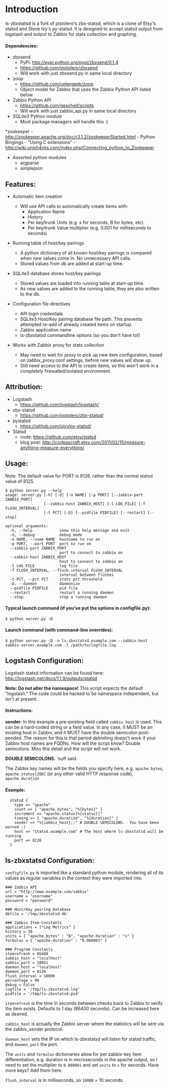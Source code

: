 Introduction
============

ls-zbxstatsd is a fork of pistolero's zbx-statsd, which is a clone of Etsy's statsd and Steve Ivy's py-statsd.  It is designed to accept statsd output from logstash and output to Zabbix for stats collection and graphing.

#### Dependencies:

* zbxsend
	- PyPi: http://pypi.python.org/pypi/zbxsend/0.1.4
	- https://github.com/pistolero/zbxsend
	- Will work with just zbxsend.py in same local directory
* zoop 
	- https://github.com/untergeek/zoop
	- Object model for Zabbix that uses the Zabbix Python API listed below
* Zabbix Python API
	- https://github.com/gescheit/scripts
	- Will work with just zabbix_api.py in same local directory
* SQLite3 Python module
	- Most package managers will handle this :)

*zookeeper
        - http://zookeeper.apache.org/doc/r3.1.2/zookeeperStarted.html
        - Python Bingings - "Using C extensions" - http://wiki.unixh4cks.com/index.php/Connecting_python_to_Zookeeper

* Assorted python modules
	- argparse
	- simplejson
 

Features:
---------

* Automatic item creation
	- Will use API calls to automatically create items with:
		- Application Name
		- History
		- Per key/trunk Units (e.g. s for seconds, B for bytes, etc).
		- Per key/trunk Value multiplier (e.g. 0.001 for milliseconds to seconds)

* Running table of host/key pairings
	- A python dictionary of all known host/key pairings is compared when new values come in.  No unnecessary API calls.
	- Stored values from db are added at start-up time.

* SQLite3 database stores host/key pairings
	- Stored values are loaded into running table at start-up time.
	- As new values are added to the running table, they are also written to the db.  

* Configuration file directives
	- API login credentials
	- SQLite3 Host/Key pairing database file path.  This prevents attempted re-add of already created items on startup.
	- Zabbix application name
	- ls-zbxstatsd commandline options (so you don't have to!)

* Works with Zabbix proxy for stats collection
	- May need to wait for proxy to pick up new item configuration, based on zabbix_proxy.conf settings, before new values will show up.
	- Still need access to the API to create items, so this won't work in a completely firewalled/isolated environment
	

Attribution:
------------

* Logstash
	- https://github.com/logstash/logstash/
* zbx-statsd
	- https://github.com/pistolero/zbx-statsd/
* pystatsd
	- https://github.com/sivy/py-statsd/
* Statsd 
    - code: https://github.com/etsy/statsd
    - blog post: http://codeascraft.etsy.com/2011/02/15/measure-anything-measure-everything/

Usage:
------

Note: The default value for PORT is 8126, rather than the normal statsd value of 8125.  

```
$ python server.py --help
usage: server.py [-h] [-d] [-n NAME] [-p PORT] [--zabbix-port ZABBIX_PORT]
                 [--zabbix-host ZABBIX_HOST] [-l LOG_FILE] [-f FLUSH_INTERVAL]
                 [-t PCT] [-D] [--pidfile PIDFILE] [--restart] [--stop]

optional arguments:
  -h, --help            show this help message and exit
  -d, --debug           debug mode
  -n NAME, --name NAME  hostname to run on
  -p PORT, --port PORT  port to run on
  --zabbix-port ZABBIX_PORT
                        port to connect to zabbix on
  --zabbix-host ZABBIX_HOST
                        host to connect to zabbix on
  -l LOG_FILE           log file
  -f FLUSH_INTERVAL, --flush-interval FLUSH_INTERVAL
                        interval between flushes
  -t PCT, --pct PCT     stats pct threshold
  -D, --daemon          daemonize
  --pidfile PIDFILE     pid file
  --restart             restart a running daemon
  --stop                stop a running daemon
```

#### Typical launch command (if you've put the options in configfile.py):
```
$ python server.py -D
```

#### Launch command (with command-line overrides):
```
$ python server.py -D -n ls-zbxstatsd.example.com --zabbix-host zabbix-server.example.com -l /path/to/logfile.log
```



Logstash Configuration:
-----------------------

Logstash statsd information can be found here: http://logstash.net/docs/1.1.9/outputs/statsd

**Note: Do not alter the namespace!**  This script expects the default "logstash."  The code could be hacked to be namespace independent, but isn't at present.

#### Instructions:

**sender:** In this example a pre-existing field called `zabbix_host` is used.  This can be a hard-coded string or a field value.  In any case, it MUST be an existing host in Zabbix, and it MUST have the double semicolon post-pended.
The reason for this is that period delimiting doesn't work if your Zabbix host names are FQDNs.  How will the script know?  Double semicolons.  Miss this detail and the script will not work.

**DOUBLE SEMICOLONS.**  'nuff said.

The Zabbix key names will be the fields you specify here, e.g. `apache.bytes`, `apache.status[200]` (or any other valid HTTP response code), `apache.duration`

#### Example:
```
  statsd {
    type => "apache"
    count => [ "apache.bytes", "%{bytes}" ]
    increment => "apache.status[%{status}]"
    timing => [ "apache.duration", "%{duration}" ]
    sender => "%{zabbix_host};;" # DOUBLE SEMICOLONS.  You have been warned :)
    host => "statsd.example.com" # The host where ls-zbxstatsd will be running
    port => 8126
  }
```

ls-zbxstatsd Configuration:
---------------------------

`configfile.py` is imported like a standard python module, rendering all of its values as regular variables in the context they were imported into.

```
### Zabbix API
url = "http://www.example.com/zabbix"
username = "username"
password = "password"

### Host/Key pairing database
dbfile = '/tmp/zbxstatsd.db'

### Zabbix Item Constants
applications = ["Log Metrics" ]
history = 30
units = { "apache.bytes" : "B", "apache.duration" : "s" }
formulas = { "apache.duration" : "0.000001" }

### Program Constants
itemrefresh = 86400
zabbix_host = "localhost"
zabbix_port = 10051
daemon_host = "localhost"
daemon_port = 8126
flush_interval = 10000
percentage = 90
debug = False
logfile = '/tmp/ls-zbxstatsd.log'
pidfile = '/tmp/ls-zbxstatsd.pid'
```

`itemrefresh` is the time in seconds between checks back to Zabbix to verify the item exists.  Defaults to 1 day (86400 seconds).  Can be increased here as desired.

`zabbix_host` is actually the Zabbix server where the statistics will be sent via the zabbix_sender protocol.

`daemon_host` sets the IP on which ls-zbxstatsd will listen for statsd traffic, and `daemon_port` the port.

The `units` and `formulas` dictionaries allow for per zabbix-key item differentiation, e.g. duration is in microseconds in the apache output, so I need to set the multiplier to `0.000001` and set `units` to `s` for seconds.  Have more keys?  Add them here.

`flush_interval` is in milliseconds, so `10000` = 10 seconds.
